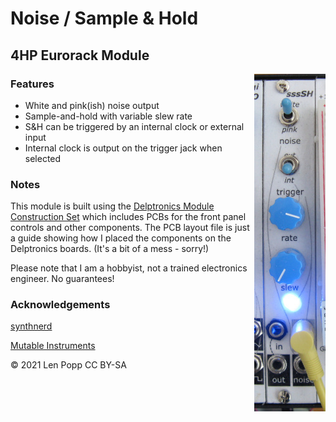 # Noise / Sample & Hold

## 4HP Eurorack Module

<img src="Noise-SH.jpg" style="float:right">

### Features
- White and pink(ish) noise output
- Sample-and-hold with variable slew rate
- S&H can be triggered by an internal clock or external input
- Internal clock is output on the trigger jack when selected

### Notes

This module is built using the [Delptronics Module Construction Set](https://delptronics.com/module-construction-set.php) which includes PCBs for the front panel controls and other components. The PCB layout file is just a guide showing how I placed the components on the Delptronics boards. (It's a bit of a mess - sorry!)

Please note that I am a hobbyist, not a trained electronics engineer. No guarantees!

### Acknowledgements

[synthnerd](https://synthnerd.wordpress.com/2020/03/09/synth-diy-a-white-noise-generator/)

[Mutable Instruments](https://mutable-instruments.net/modules/kinks/open_source/)

© 2021 Len Popp CC BY-SA